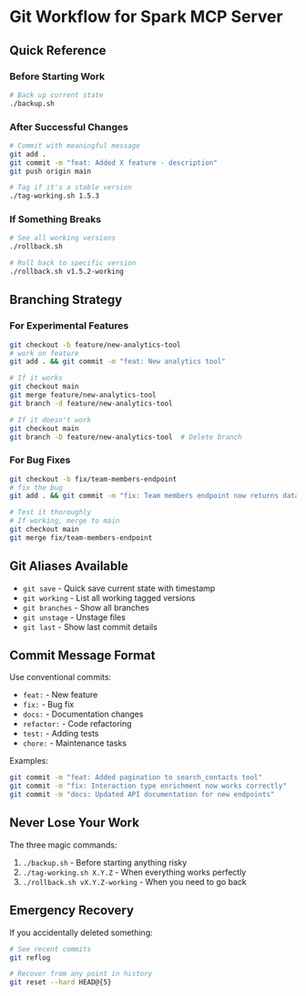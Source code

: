 # Git Workflow for Spark MCP Server

## Quick Reference

### Before Starting Work
```bash
# Back up current state
./backup.sh
```

### After Successful Changes
```bash
# Commit with meaningful message
git add .
git commit -m "feat: Added X feature - description"
git push origin main

# Tag if it's a stable version
./tag-working.sh 1.5.3
```

### If Something Breaks
```bash
# See all working versions
./rollback.sh

# Roll back to specific version
./rollback.sh v1.5.2-working
```

## Branching Strategy

### For Experimental Features
```bash
git checkout -b feature/new-analytics-tool
# work on feature
git add . && git commit -m "feat: New analytics tool"

# If it works
git checkout main
git merge feature/new-analytics-tool
git branch -d feature/new-analytics-tool

# If it doesn't work
git checkout main
git branch -D feature/new-analytics-tool  # Delete branch
```

### For Bug Fixes
```bash
git checkout -b fix/team-members-endpoint
# fix the bug
git add . && git commit -m "fix: Team members endpoint now returns data"

# Test it thoroughly
# If working, merge to main
git checkout main
git merge fix/team-members-endpoint
```

## Git Aliases Available

- `git save` - Quick save current state with timestamp
- `git working` - List all working tagged versions
- `git branches` - Show all branches
- `git unstage` - Unstage files
- `git last` - Show last commit details

## Commit Message Format

Use conventional commits:
- `feat:` - New feature
- `fix:` - Bug fix
- `docs:` - Documentation changes
- `refactor:` - Code refactoring
- `test:` - Adding tests
- `chore:` - Maintenance tasks

Examples:
```bash
git commit -m "feat: Added pagination to search_contacts tool"
git commit -m "fix: Interaction type enrichment now works correctly"
git commit -m "docs: Updated API documentation for new endpoints"
```

## Never Lose Your Work

The three magic commands:
1. `./backup.sh` - Before starting anything risky
2. `./tag-working.sh X.Y.Z` - When everything works perfectly
3. `./rollback.sh vX.Y.Z-working` - When you need to go back

## Emergency Recovery

If you accidentally deleted something:
```bash
# See recent commits
git reflog

# Recover from any point in history
git reset --hard HEAD@{5}
```
